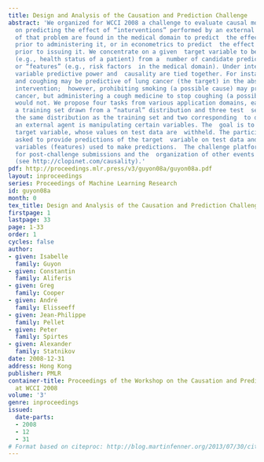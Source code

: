 ```yaml
---
title: Design and Analysis of the Causation and Prediction Challenge
abstract: 'We organized for WCCI 2008 a challenge to evaluate causal modeling techniques,  focusing
  on predicting the effect of “interventions” performed by an external  agent. Examples
  of that problem are found in the medical domain to predict  the effect of a drug
  prior to administering it, or in econometrics to predict  the effect of a new policy
  prior to issuing it. We concentrate on a given  target variable to be predicted
  (e.g., health status of a patient) from a  number of candidate predictive variables
  or “features” (e.g., risk factors  in the medical domain). Under interventions,
  variable predictive power and  causality are tied together. For instance, both smoking
  and coughing may be predictive of lung cancer (the target) in the absence of external
  intervention;  however, prohibiting smoking (a possible cause) may prevent lung
  cancer, but administering a cough medicine to stop coughing (a possible consequence)
  would not. We propose four tasks from various application domains, each dataset  including
  a training set drawn from a “natural” distribution and three test  sets: one from
  the same distribution as the training set and two corresponding  to data drawn when
  an external agent is manipulating certain variables. The  goal is to predict a binary
  target variable, whose values on test data are  withheld. The participants were
  asked to provide predictions of the target  variable on test data and the list of
  variables (features) used to make predictions.  The challenge platform remains open
  for post-challenge submissions and the  organization of other events is under way
  (see http://clopinet.com/causality).'
pdf: http://proceedings.mlr.press/v3/guyon08a/guyon08a.pdf
layout: inproceedings
series: Proceedings of Machine Learning Research
id: guyon08a
month: 0
tex_title: Design and Analysis of the Causation and Prediction Challenge
firstpage: 1
lastpage: 33
page: 1-33
order: 1
cycles: false
author:
- given: Isabelle
  family: Guyon
- given: Constantin
  family: Aliferis
- given: Greg
  family: Cooper
- given: André
  family: Elisseeff
- given: Jean-Philippe
  family: Pellet
- given: Peter
  family: Spirtes
- given: Alexander
  family: Statnikov
date: 2008-12-31
address: Hong Kong
publisher: PMLR
container-title: Proceedings of the Workshop on the Causation and Prediction Challenge
  at WCCI 2008
volume: '3'
genre: inproceedings
issued:
  date-parts:
  - 2008
  - 12
  - 31
# Format based on citeproc: http://blog.martinfenner.org/2013/07/30/citeproc-yaml-for-bibliographies/
---
```

